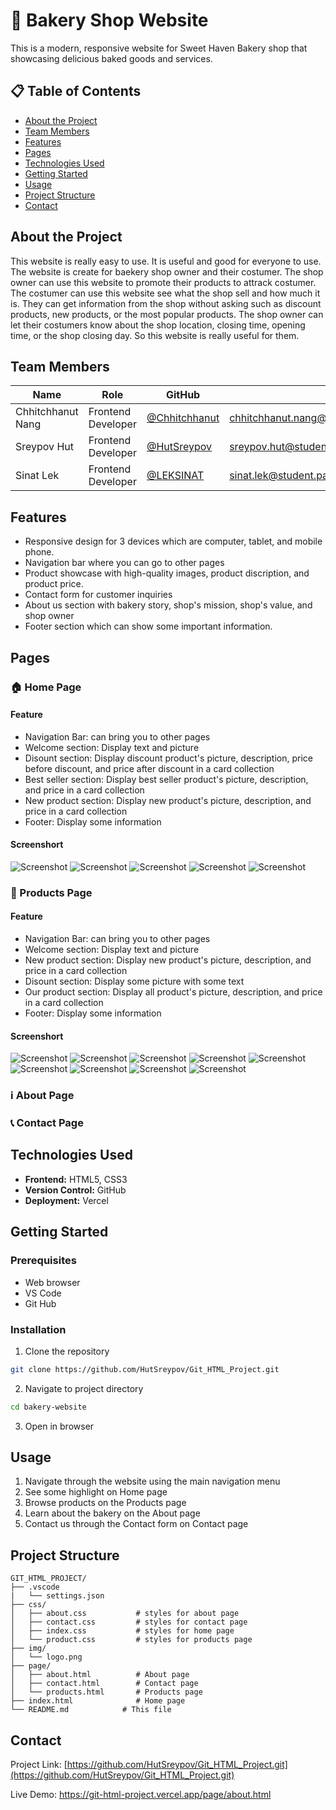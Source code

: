 # 🥖 Bakery Shop Website

This is a modern, responsive website for Sweet Haven Bakery shop that showcasing delicious baked goods and services.

## 📋 Table of Contents
- [About the Project](#about-the-project)
- [Team Members](#team-members)
- [Features](#features)
- [Pages](#pages)
- [Technologies Used](#technologies-used)
- [Getting Started](#getting-started)
- [Usage](#usage)
- [Project Structure](#project-structure)
- [Contact](#contact)


## About the Project

This website is really easy to use. It is useful and good for everyone to use. The website is create for baekery shop owner and their costumer. The shop owner can use this website to promote their products to attrack costumer. The costumer can use this website see what the shop sell and how much it is. They can get information from the shop without asking such as discount products, new products, or the most popular products. The shop owner can let their costumers know about the shop location, closing time, opening time, or the shop closing day. So this website is really useful for them.

## Team Members 

| Name | Role | GitHub | Email |
|------|------|--------|-------|
| Chhitchhanut Nang | Frontend Developer | [@Chhitchhanut](https://github.com/Chhitchhanut) | chhitchhanut.nang@student.passerellesnumeriques.org |
| Sreypov Hut | Frontend Developer | [@HutSreypov](https://github.com/HutSreypov) | sreypov.hut@student.passerellesnumeriques.org |
| Sinat Lek | Frontend Developer | [@LEKSINAT](https://github.com/LEKSINAT) | sinat.lek@student.passerellesnumeriques.org |

## Features

- Responsive design for 3 devices which are computer, tablet, and mobile phone.
- Navigation bar where you can go to other pages
- Product showcase with high-quality images, product discription, and product price.
- Contact form for customer inquiries
- About us section with bakery story, shop's mission, shop's value, and shop owner
- Footer section which can show some important information.

## Pages

### 🏠 Home Page

#### Feature
- Navigation Bar: can bring you to other pages
- Welcome section: Display text and picture
- Disount section: Display discount product's picture, description, price before discount, and price after discount in a card collection
- Best seller section: Display best seller product's picture, description, and price in a card collection
- New product section: Display new product's picture, description, and price in a card collection
- Footer: Display some information

#### Screenshort
![Screenshot](img/h-ss-1.png)
![Screenshot](img/h-ss-2.png)
![Screenshot](img/h-ss-3.png)
![Screenshot](img/h-ss-4.png)
![Screenshot](img/h-ss-5.png)

### 🛒 Products Page

#### Feature
- Navigation Bar: can bring you to other pages
- Welcome section: Display text and picture
- New product section: Display new product's picture, description, and price in a card collection
- Disount section: Display some picture with some text
- Our product section: Display all product's picture, description, and price in a card collection
- Footer: Display some information

#### Screenshort
![Screenshot](img/p-ss-1.png)
![Screenshot](img/p-ss-2.png)
![Screenshot](img/p-ss-3.png)
![Screenshot](img/p-ss-4.png)
![Screenshot](img/p-ss-5.png)
![Screenshot](img/p-ss-6.png)
![Screenshot](img/p-ss-7.png)
![Screenshot](img/p-ss-8.png)
![Screenshot](img/p-ss-9.png)

### ℹ️ About Page


### 📞 Contact Page


## Technologies Used

- **Frontend:** HTML5, CSS3
- **Version Control:** GitHub
- **Deployment:** Vercel

## Getting Started

### Prerequisites
- Web browser
- VS Code
- Git Hub
### Installation

1. Clone the repository
```bash
git clone https://github.com/HutSreypov/Git_HTML_Project.git
```

2. Navigate to project directory
```bash
cd bakery-website
```

3. Open in browser

## Usage

1. Navigate through the website using the main navigation menu
2. See some highlight on Home page
3. Browse products on the Products page
4. Learn about the bakery on the About page
5. Contact us through the Contact form on Contact page

## Project Structure

```
GIT_HTML_PROJECT/
├── .vscode
|   └── settings.json
├── css/
│   ├── about.css           # styles for about page
│   ├── contact.css         # styles for contact page
│   ├── index.css           # styles for home page
│   └── product.css         # styles for products page
├── img/
│   └── logo.png 
├── page/
│   ├── about.html          # About page
│   ├── contact.html        # Contact page
│   └── products.html       # Products page
├── index.html              # Home page
└── README.md            # This file
```


## Contact

Project Link: [https://github.com/HutSreypov/Git_HTML_Project.git](https://github.com/HutSreypov/Git_HTML_Project.git)

Live Demo: https://git-html-project.vercel.app/page/about.html